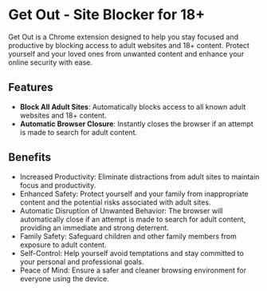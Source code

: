 # Get Out - Site Blocker for 18+

Get Out is a Chrome extension designed to help you stay focused and productive by blocking access to adult websites and 18+ content. Protect yourself and your loved ones from unwanted content and enhance your online security with ease.


## Features

- **Block All Adult Sites**: Automatically blocks access to all known adult websites and 18+ content.
- **Automatic Browser Closure**: Instantly closes the browser if an attempt is made to search for adult content.


## Benefits
- Increased Productivity: Eliminate distractions from adult sites to maintain focus and productivity.
- Enhanced Safety: Protect yourself and your family from inappropriate content and the potential risks associated with adult sites.
- Automatic Disruption of Unwanted Behavior: The browser will automatically close if an attempt is made to search for adult content, providing an immediate and strong deterrent.
- Family Safety: Safeguard children and other family members from exposure to adult content.
- Self-Control: Help yourself avoid temptations and stay committed to your personal and professional goals.
- Peace of Mind: Ensure a safer and cleaner browsing environment for everyone using the device.